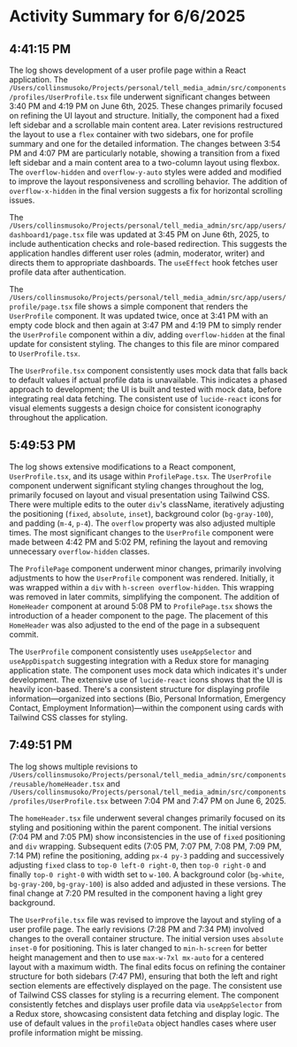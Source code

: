 # Activity Summary for 6/6/2025

## 4:41:15 PM
The log shows development of a user profile page within a React application.  The `/Users/collinsmusoko/Projects/personal/tell_media_admin/src/components/profiles/UserProfile.tsx` file underwent significant changes between 3:40 PM and 4:19 PM on June 6th, 2025. These changes primarily focused on refining the UI layout and structure.  Initially, the component had a fixed left sidebar and a scrollable main content area.  Later revisions restructured the layout to use a `flex` container with two sidebars, one for profile summary and one for the detailed information. The changes between 3:54 PM and 4:07 PM are particularly notable, showing a transition from a fixed left sidebar and a main content area to a two-column layout using flexbox.  The  `overflow-hidden` and `overflow-y-auto` styles were added and modified to improve the layout responsiveness and scrolling behavior. The addition of `overflow-x-hidden` in the final version suggests a fix for horizontal scrolling issues.


The `/Users/collinsmusoko/Projects/personal/tell_media_admin/src/app/users/dashboard1/page.tsx` file was updated at 3:45 PM on June 6th, 2025, to include authentication checks and role-based redirection.  This suggests the application handles different user roles (admin, moderator, writer) and directs them to appropriate dashboards.  The `useEffect` hook fetches user profile data after authentication.


The `/Users/collinsmusoko/Projects/personal/tell_media_admin/src/app/users/profile/page.tsx` file shows a simple component that renders the `UserProfile` component.  It was updated twice, once at 3:41 PM with an empty code block and then again at 3:47 PM and 4:19 PM to simply render the `UserProfile` component within a div, adding `overflow-hidden` at the final update for consistent styling.  The changes to this file are minor compared to `UserProfile.tsx`.

The `UserProfile.tsx` component consistently uses mock data that falls back to default values if actual profile data is unavailable. This indicates a phased approach to development;  the UI is built and tested with mock data, before integrating real data fetching.  The consistent use of `lucide-react` icons for visual elements suggests a design choice for consistent iconography throughout the application.


## 5:49:53 PM
The log shows extensive modifications to a React component, `UserProfile.tsx`, and its usage within `ProfilePage.tsx`.  The `UserProfile` component underwent significant styling changes throughout the log, primarily focused on layout and visual presentation using Tailwind CSS.  There were multiple edits to the outer `div`'s className, iteratively adjusting the positioning (`fixed`, `absolute`, `inset`), background color (`bg-gray-100`), and padding (`m-4`, `p-4`). The `overflow` property was also adjusted multiple times.  The most significant changes to the `UserProfile` component were made between 4:42 PM and 5:02 PM, refining the layout and removing unnecessary `overflow-hidden` classes.


The `ProfilePage` component underwent minor changes, primarily involving adjustments to how the `UserProfile` component was rendered. Initially, it was wrapped within a `div` with `h-screen overflow-hidden`. This wrapping was removed in later commits, simplifying the component. The addition of `HomeHeader` component at around 5:08 PM to `ProfilePage.tsx` shows the introduction of a header component to the page.  The placement of this `HomeHeader` was also adjusted to the end of the page in a subsequent commit.

The `UserProfile` component consistently uses  `useAppSelector` and `useAppDispatch` suggesting integration with a Redux store for managing application state.  The component uses mock data which indicates it's under development. The extensive use of  `lucide-react` icons shows that the UI is heavily icon-based.  There's a consistent structure for displaying profile information—organized into sections (Bio, Personal Information, Emergency Contact, Employment Information)—within the component using cards with Tailwind CSS classes for styling.


## 7:49:51 PM
The log shows multiple revisions to `/Users/collinsmusoko/Projects/personal/tell_media_admin/src/components/reusable/homeHeader.tsx` and `/Users/collinsmusoko/Projects/personal/tell_media_admin/src/components/profiles/UserProfile.tsx` between 7:04 PM and 7:47 PM on June 6, 2025.

The `homeHeader.tsx` file underwent several changes primarily focused on its styling and positioning within the parent component.  The initial versions (7:04 PM and 7:05 PM) show inconsistencies in the use of `fixed` positioning and `div` wrapping.  Subsequent edits (7:05 PM, 7:07 PM, 7:08 PM, 7:09 PM, 7:14 PM) refine the positioning, adding `px-4 py-3` padding and successively adjusting `fixed` class to `top-0 left-0 right-0`, then `top-0 right-0` and finally `top-0 right-0` with width set to `w-100`.  A background color (`bg-white`, `bg-gray-200`, `bg-gray-100`) is also added and adjusted in these versions. The final change at 7:20 PM resulted in the component having a light grey background.

The `UserProfile.tsx` file was revised to improve the layout and styling of a user profile page.  The early revisions (7:28 PM and 7:34 PM) involved changes to the overall container structure. The initial version uses `absolute inset-0` for positioning. This is later changed to `min-h-screen` for better height management and then to use `max-w-7xl mx-auto` for a centered layout with a maximum width.  The final edits focus on refining the container structure for both sidebars (7:47 PM), ensuring that both the left and right section elements are effectively displayed on the page.  The consistent use of Tailwind CSS classes for styling is a recurring element.  The component consistently fetches and displays user profile data via  `useAppSelector` from a Redux store, showcasing consistent data fetching and display logic.  The use of default values in the `profileData` object handles cases where user profile information might be missing.
